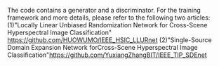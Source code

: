 The code contains a generator and a discriminator.
For the training framework and more details, please refer to the following two articles:
(1)"Locally Linear Unbiased Randomization Network for Cross-Scene Hyperspectral Image Classification" https://github.com/HUOWUMO/IEEE_HSIC_LLURnet
(2)"Single-Source Domain Expansion Network forCross-Scene Hyperspectral Image Classification"https://github.com/YuxiangZhangBIT/IEEE_TIP_SDEnet

